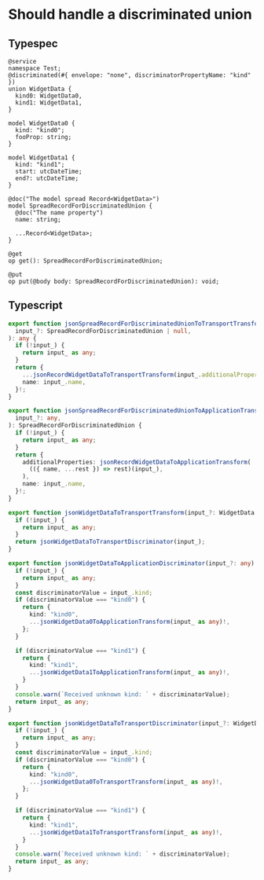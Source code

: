 # Should handle a discriminated union

## Typespec

```tsp
@service
namespace Test;
@discriminated(#{ envelope: "none", discriminatorPropertyName: "kind" })
union WidgetData {
  kind0: WidgetData0,
  kind1: WidgetData1,
}

model WidgetData0 {
  kind: "kind0";
  fooProp: string;
}

model WidgetData1 {
  kind: "kind1";
  start: utcDateTime;
  end?: utcDateTime;
}

@doc("The model spread Record<WidgetData>")
model SpreadRecordForDiscriminatedUnion {
  @doc("The name property")
  name: string;

  ...Record<WidgetData>;
}

@get
op get(): SpreadRecordForDiscriminatedUnion;

@put
op put(@body body: SpreadRecordForDiscriminatedUnion): void;
```

## Typescript

```ts src/models/internal/serializers.ts function jsonSpreadRecordForDiscriminatedUnionToTransportTransform
export function jsonSpreadRecordForDiscriminatedUnionToTransportTransform(
  input_?: SpreadRecordForDiscriminatedUnion | null,
): any {
  if (!input_) {
    return input_ as any;
  }
  return {
    ...jsonRecordWidgetDataToTransportTransform(input_.additionalProperties),
    name: input_.name,
  }!;
}
```

```ts src/models/internal/serializers.ts function jsonSpreadRecordForDiscriminatedUnionToApplicationTransform
export function jsonSpreadRecordForDiscriminatedUnionToApplicationTransform(
  input_?: any,
): SpreadRecordForDiscriminatedUnion {
  if (!input_) {
    return input_ as any;
  }
  return {
    additionalProperties: jsonRecordWidgetDataToApplicationTransform(
      (({ name, ...rest }) => rest)(input_),
    ),
    name: input_.name,
  }!;
}
```

```ts src/models/internal/serializers.ts function jsonWidgetDataToTransportTransform
export function jsonWidgetDataToTransportTransform(input_?: WidgetData | null): any {
  if (!input_) {
    return input_ as any;
  }
  return jsonWidgetDataToTransportDiscriminator(input_);
}
```

```ts src/models/internal/serializers.ts function jsonWidgetDataToApplicationDiscriminator
export function jsonWidgetDataToApplicationDiscriminator(input_?: any): WidgetData {
  if (!input_) {
    return input_ as any;
  }
  const discriminatorValue = input_.kind;
  if (discriminatorValue === "kind0") {
    return {
      kind: "kind0",
      ...jsonWidgetData0ToApplicationTransform(input_ as any)!,
    };
  }

  if (discriminatorValue === "kind1") {
    return {
      kind: "kind1",
      ...jsonWidgetData1ToApplicationTransform(input_ as any)!,
    }
  }
  console.warn(`Received unknown kind: ` + discriminatorValue);
  return input_ as any;
}
```

```ts src/models/internal/serializers.ts function jsonWidgetDataToTransportDiscriminator
export function jsonWidgetDataToTransportDiscriminator(input_?: WidgetData): any {
  if (!input_) {
    return input_ as any;
  }
  const discriminatorValue = input_.kind;
  if (discriminatorValue === "kind0") {
    return {
      kind: "kind0",
      ...jsonWidgetData0ToTransportTransform(input_ as any)!,
    };
  }

  if (discriminatorValue === "kind1") {
    return {
      kind: "kind1",
      ...jsonWidgetData1ToTransportTransform(input_ as any)!,
    }
  }
  console.warn(`Received unknown kind: ` + discriminatorValue);
  return input_ as any;
}
```
